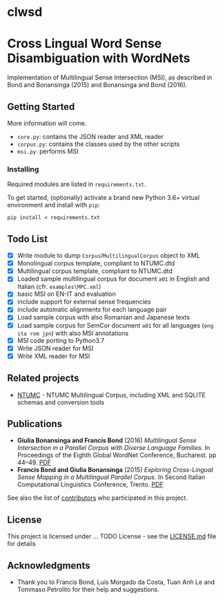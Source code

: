 # clwsd
# Cross Lingual Word Sense Disambiguation with WordNets

Implementation of Multilingual Sense Intersection (MSI), as described in Bond and Bonansinga (2015) and Bonansinga and Bond (2016).
## Getting Started

More information will come.

* ```core.py```: contains the JSON reader and XML reader 
* ```corpus.py```: contains the classes used by the other scripts
* ```msi.py```: performs MSI

### Installing

Required modules are listed in ```requirements.txt```. 

To get started, (optionally) activate a brand new Python 3.6+ virtual environment and install with ```pip```:

```
pip install < requirements.txt
```

## Todo List

- [x] Write module to dump ```Corpus```/```MultilingualCorpus``` object to XML 
- [x] Monolingual corpus template, compliant to NTUMC.dtd
- [x] Multilingual corpus template, compliant to NTUMC.dtd
- [x] Loaded sample multilingual corpus for document ```a01``` in English and Italian (cfr. ```examples\MPC.xml```)
- [x] basic MSI on EN-IT and evaluation
- [x] include support for external sense frequencies
- [x] include automatic alignments for each language pair
- [x] Load sample corpus with also Romanian and Japanese texts
- [x] Load sample corpus for SemCor document ```a01``` for all languages (```eng ita rom jpn```) with also MSI annotations
- [x] MSI code porting to Python3.7
- [x] Write JSON reader for MSI
- [x] Write XML reader for MSI

## Related projects


* [NTUMC](https://github.com/lmorgadodacosta/NTUMC) - 
NTUMC Multilingual Corpus, including XML and SQLITE schemas and conversion tools


## Publications

* **Giulia Bonansinga and Francis Bond** (2016) *Multilingual Sense Intersection in a Parallel Corpus with Diverse Language Families.* 
In Proceedings of the Eighth Global WordNet Conference, Bucharest. pp 44–49. [PDF](http://gwc2016.racai.ro/proceedings.html)
* **Francis Bond and Giulia Bonansinga** (2015) *Exploring Cross-Lingual Sense Mapping in a Multilingual Parallel Corpus.* 
In Second Italian Computational Linguistics Conference, Trento. [PDF](http://compling.hss.ntu.edu.sg/pdf/2015-clic-exploring-xling.pdf)


See also the list of [contributors](https://github.com/jusing-es/clwsd/graphs/contributors) who participated in this project.

## License

This project is licensed under ... TODO License - see the [LICENSE.md](LICENSE.md) file for details

## Acknowledgments

* Thank you to Francis Bond, Luis Morgado da Costa, Tuan Anh Le and Tommaso Petrolito for their help and suggestions.
